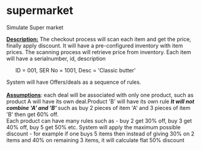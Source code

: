 # supermarket
Simulate Super market

 <u><b>Description:</b></u> The checkout process will scan each item and get
  the price, finally apply discount. It will have a pre-configured inventory
  with item prices. The scanning process will retrieve price from inventory.
  Each item will have a serialnumber, id, description
  <ul>
  ID = 001, SER No = 1001, Desc = 'Classic butter'
  </ul>
  System will have Offers/deals as a sequence of rules. <br>
  <br>
  <b><u>Assumptions</u></b>: each deal will be associated with only one
  product, such as product A will have its own deal.Product 'B' will have its
  own rule <b><i>It will not combine 'A' and 'B' </i></b>such as buy 2 pieces
  of item 'A' and 3 pieces of item 'B' then get 60% off. <br>
  Each product can have many rules such as - buy 2 get 30% off, buy 3 get 40%
  off, buy 5 get 50% etc. System will apply the maximum possible discount - for
  example if one buys 5 items then instead of giving 30% on 2 items and 40% on
  remaining 3 items, it will calculate flat 50% discount
